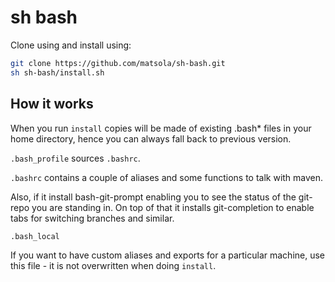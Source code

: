 # sh bash

Clone using and install using:

```sh
git clone https://github.com/matsola/sh-bash.git
sh sh-bash/install.sh
```

## How it works

When you run `install` copies will be made of existing .bash* files in your home directory, hence you can always fall back to previous version.

`.bash_profile` sources `.bashrc`.

`.bashrc` contains a couple of aliases and some functions to talk with maven.

Also, if it install bash-git-prompt enabling you to see the status of the git-repo you are standing in. On top of that it installs git-completion to enable tabs for switching branches and similar.

`.bash_local`

If you want to have custom aliases and exports for a particular machine, use this file - it is not overwritten when doing `install`.

